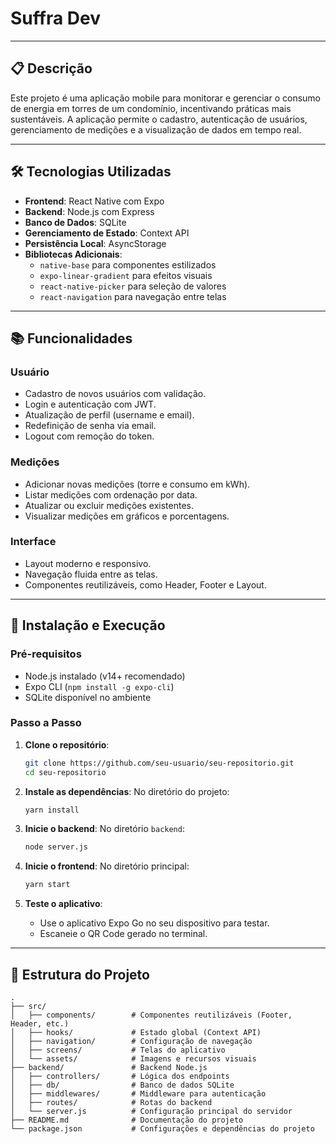 # Suffra Dev

---
## 📋 **Descrição**
Este projeto é uma aplicação mobile para monitorar e gerenciar o consumo de energia em torres de um condomínio, incentivando práticas mais sustentáveis. A aplicação permite o cadastro, autenticação de usuários, gerenciamento de medições e a visualização de dados em tempo real.

---

## 🛠️ Tecnologias Utilizadas

- **Frontend**: React Native com Expo
- **Backend**: Node.js com Express
- **Banco de Dados**: SQLite
- **Gerenciamento de Estado**: Context API
- **Persistência Local**: AsyncStorage
- **Bibliotecas Adicionais**:
  - `native-base` para componentes estilizados
  - `expo-linear-gradient` para efeitos visuais
  - `react-native-picker` para seleção de valores
  - `react-navigation` para navegação entre telas

---

## 📚 Funcionalidades

### Usuário
- Cadastro de novos usuários com validação.
- Login e autenticação com JWT.
- Atualização de perfil (username e email).
- Redefinição de senha via email.
- Logout com remoção do token.

### Medições
- Adicionar novas medições (torre e consumo em kWh).
- Listar medições com ordenação por data.
- Atualizar ou excluir medições existentes.
- Visualizar medições em gráficos e porcentagens.

### Interface
- Layout moderno e responsivo.
- Navegação fluida entre as telas.
- Componentes reutilizáveis, como Header, Footer e Layout.

---

## 🚀 Instalação e Execução

### Pré-requisitos
- Node.js instalado (v14+ recomendado)
- Expo CLI (`npm install -g expo-cli`)
- SQLite disponível no ambiente

### Passo a Passo

1. **Clone o repositório**:
   ```bash
   git clone https://github.com/seu-usuario/seu-repositorio.git
   cd seu-repositorio
   ```

2. **Instale as dependências**:
   No diretório do projeto:
   ```bash
   yarn install
   ```

3. **Inicie o backend**:
   No diretório `backend`:
   ```bash
   node server.js
   ```

4. **Inicie o frontend**:
   No diretório principal:
   ```bash
   yarn start
   ```

5. **Teste o aplicativo**:
   - Use o aplicativo Expo Go no seu dispositivo para testar.
   - Escaneie o QR Code gerado no terminal.

---

## 📂 Estrutura do Projeto

```plaintext
.
├── src/
│   ├── components/        # Componentes reutilizáveis (Footer, Header, etc.)
│   ├── hooks/             # Estado global (Context API)
│   ├── navigation/        # Configuração de navegação
│   ├── screens/           # Telas do aplicativo
│   └── assets/            # Imagens e recursos visuais
├── backend/               # Backend Node.js
│   ├── controllers/       # Lógica dos endpoints
│   ├── db/                # Banco de dados SQLite
│   ├── middlewares/       # Middleware para autenticação
│   ├── routes/            # Rotas do backend
│   └── server.js          # Configuração principal do servidor
├── README.md              # Documentação do projeto
└── package.json           # Configurações e dependências do projeto
```

